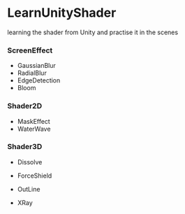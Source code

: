 # LearnUnityShader
learning the shader from Unity and practise it in the scenes

### ScreenEffect

- GaussianBlur
- RadialBlur
- EdgeDetection
- Bloom

### Shader2D

- MaskEffect
- WaterWave

### Shader3D

- Dissolve
- ForceShield

- OutLine
- XRay

